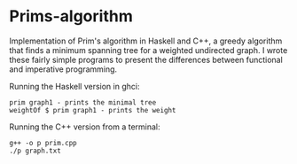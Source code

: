 # Prims-algorithm
Implementation of Prim's algorithm in Haskell and C++, a greedy algorithm that finds a minimum spanning tree for a weighted undirected graph. 
I wrote these fairly simple programs to present the differences between functional and imperative programming.

Running the Haskell version in ghci:
```
prim graph1 - prints the minimal tree
weightOf $ prim graph1 - prints the weight
```
Running the C++ version from a terminal:
```
g++ -o p prim.cpp
./p graph.txt 
```

